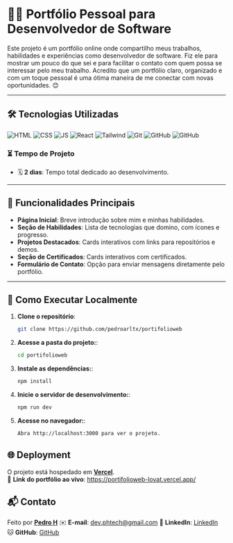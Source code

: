 # 👨‍💻 Portfólio Pessoal para Desenvolvedor de Software

Este projeto é um portfólio online onde compartilho meus trabalhos, habilidades e experiências como desenvolvedor de software. Fiz ele para mostrar um pouco do que sei e para facilitar o contato com quem possa se interessar pelo meu trabalho. Acredito que um portfólio claro, organizado e com um toque pessoal é uma ótima maneira de me conectar com novas oportunidades. 😊

---

## 🛠️ Tecnologias Utilizadas

<img align="center" alt="HTML" src="https://img.shields.io/badge/HTML5-323330?style=for-the-badge&logo=html5&logoColor=orange" /> <img align="center" alt="CSS" src="https://img.shields.io/badge/CSS3-323330?style=for-the-badge&logo=css3&logoColor=blue" /> <img align="center" alt="JS" src="https://img.shields.io/badge/typescript-323330?style=for-the-badge&logo=typescript&logoColor=blue" /> <img align="center" alt="React" src="https://img.shields.io/badge/React-323330?style=for-the-badge&logo=react&logoColor=61DAFB" /> <img align="center" alt="Tailwind" src="https://img.shields.io/badge/Tailwind_CSS-323330?style=for-the-badge&logo=tailwind-css&logoColor=38B2AC" /> <img align="center" alt="Git" src="https://img.shields.io/badge/Git-323330?style=for-the-badge&logo=git&logoColor=F05032" /> <img align="center" alt="GitHub" src="https://img.shields.io/badge/GitHub-323330?style=for-the-badge&logo=github&logoColor=white" /> <img align="center" alt="GitHub" src="https://img.shields.io/badge/next_js-323330?style=for-the-badge&logo=nextdotjs&logoColor" />

### ⏳ Tempo de Projeto

- 🗓️ **2 dias**: Tempo total dedicado ao desenvolvimento.

---

## 📌 Funcionalidades Principais

- **Página Inicial**: Breve introdução sobre mim e minhas habilidades.
- **Seção de Habilidades**: Lista de tecnologias que domino, com ícones e progresso.
- **Projetos Destacados**: Cards interativos com links para repositórios e demos.
- **Seção de Certificados**: Cards interativos com certificados.
- **Formulário de Contato**: Opção para enviar mensagens diretamente pelo portfólio.

---

## 🚀 Como Executar Localmente

1. **Clone o repositório**:
   ```bash
   git clone https://github.com/pedroarltx/portifolioweb
2. **Acesse a pasta do projeto:**:
   ```bash
   cd portifolioweb
3. **Instale as dependências:**:
   ```bash
   npm install
4. **Inicie o servidor de desenvolvimento:**:
   ```bash
   npm run dev
4. **Acesse no navegador:**:
   ```bash
   Abra http://localhost:3000 para ver o projeto.

## 🌐 Deployment

O projeto está hospedado em **[Vercel](https://vercel.com/)**.  
🔗 **Link do portfólio ao vivo**: https://portifolioweb-lovat.vercel.app/

## 📬 Contato

Feito por **[Pedro H](https://github.com/pedroarltx)**
✉️ **E-mail**: dev.phtech@gmail.com
💼 **LinkedIn**: [LinkedIn](https://www.linkedin.com/in/pxdpedro-henrique)
🐱 **GitHub**: [GitHub](https://github.com/pedroarltx)
